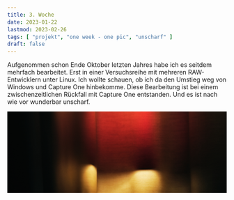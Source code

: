 ```yaml
---
title: 3. Woche
date: 2023-01-22
lastmod: 2023-02-26
tags: [ "projekt", "one week - one pic", "unscharf" ]
draft: false
---
```


Aufgenommen schon Ende Oktober letzten Jahres habe ich es seitdem mehrfach 
bearbeitet. Erst in einer Versuchsreihe mit mehreren RAW-Entwicklern 
unter Linux. Ich wollte schauen, ob ich da den Umstieg weg von Windows 
und Capture One hinbekomme. Diese Bearbeitung ist bei einem 
zwischenzeitlichen Rückfall mit Capture One entstanden. Und es ist nach 
wie vor wunderbar unscharf.

![](images/2022-10-26-18-58_061.jpg)
